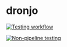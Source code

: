 # dronjo

[![Testing workflow](https://github.com/autonomous-testing/dronjo/actions/workflows/test.yml/badge.svg?branch=main)](https://github.com/autonomous-testing/dronjo/actions/workflows/test.yml)

[![Non-pipeline testing](https://github.com/autonomous-testing/dronjo/actions/workflows/non-pipeline-run.yml/badge.svg)](https://github.com/autonomous-testing/dronjo/actions/workflows/non-pipeline-run.yml)
